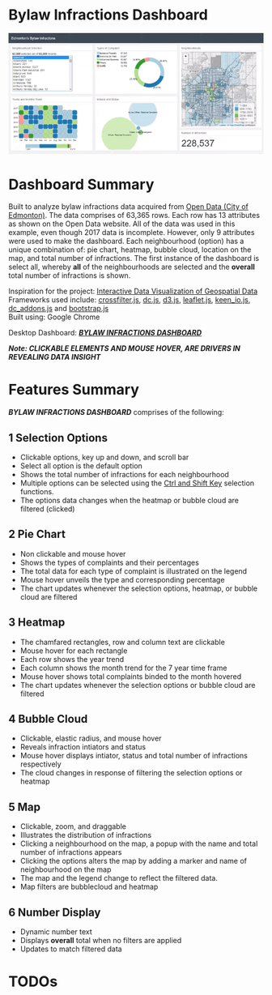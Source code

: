 # Bylaw Infractions Dashboard
![](bylaw-infractions.gif)

# Dashboard Summary
Built to analyze bylaw infractions data acquired from [Open Data (City of Edmonton)](https://data.edmonton.ca/Community-Services/Bylaw-Infractions/xgwu-c37w). The data comprises of 63,365 rows. Each row has 13 attributes as shown on the Open Data website. All of the data was used in this example, even though 2017 data is incomplete. However, only 9 attributes were used to make the dashboard. Each neighbourhood (option) has a unique combination of: pie chart, heatmap, bubble cloud, location on the map, and total number of infractions. The first instance of the dashboard is select all, whereby **all** of the neighbourhoods are selected and the **overall** total number of infractions is shown.

Inspiration for the project: [Interactive Data Visualization of Geospatial Data](http://adilmoujahid.com/posts/2016/08/interactive-data-visualization-geospatial-d3-dc-leaflet-python/)<br>
Frameworks used include: [crossfilter.js](http://square.github.io/crossfilter/), [dc.js](https://dc-js.github.io/dc.js/), [d3.js](https://d3js.org/), [leaflet.js](http://leafletjs.com/), [keen_io.js](https://keen.github.io/dashboards/), [dc_addons.js](https://github.com/Intellipharm/dc-addons) and [bootstrap.js](https://getbootstrap.com/docs/3.3/javascript/)<br>
Built using: Google Chrome

Desktop Dashboard: [***BYLAW INFRACTIONS DASHBOARD***](https://mikelotis.github.io/Edmonton-Bylaw-Infractions/)

***Note: CLICKABLE ELEMENTS AND MOUSE HOVER, ARE DRIVERS IN REVEALING DATA INSIGHT***

# Features Summary
***BYLAW INFRACTIONS DASHBOARD*** comprises of the following:
## 1 Selection Options
* Clickable options, key up and down, and scroll bar
* Select all option is the default option
* Shows the total number of infractions for each neighbourhood
* Multiple options can be selected using the [Ctrl and Shift Key](https://www.discoverskills.com/select-multiple-files-ctrl-shift-keys/) selection functions.
* The options data changes when the heatmap or bubble cloud are filtered (clicked)
## 2 Pie Chart
* Non clickable and mouse hover
* Shows the types of complaints and their percentages
* The total data for each type of complaint is illustrated on the legend
* Mouse hover unveils the type and corresponding percentage
* The chart updates whenever the selection options, heatmap, or bubble cloud are filtered 
## 3 Heatmap
* The chamfared rectangles, row and column text are clickable 
* Mouse hover for each rectangle
* Each row shows the year trend 
* Each column shows the month trend for the 7 year time frame
* Mouse hover shows total complaints binded to the month hovered
* The chart updates whenever the selection options or bubble cloud are filtered
## 4 Bubble Cloud
* Clickable, elastic radius, and mouse hover
* Reveals infraction intiators and status 
* Mouse hover displays intiator, status and total number of infractions respectively
* The cloud changes in response of filtering the selection options or heatmap
## 5 Map
* Clickable, zoom, and draggable
* Illustrates the distribution of infractions 
* Clicking a neighbourhood on the map, a popup with the name and total number of infractions appears
* Clicking the options alters the map by adding a marker and name of neighbourhood on the map
* The map and the legend change to reflect the filtered data. 
* Map filters are bubblecloud and heatmap 
## 6 Number Display
* Dynamic number text
* Displays **overall** total when no filters are applied
* Updates to match filtered data
# TODOs


